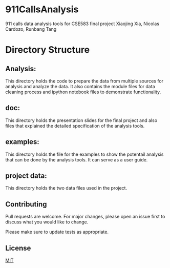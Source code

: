 # 911CallsAnalysis
911 calls data analysis tools for CSE583 final project
Xiaojing Xia, Nicolas Cardozo, Runbang Tang
# Directory Structure
## Analysis:
This directory holds the code to prepare the data from multiple sources for analysis and analyze the data. It also contains the module files for data cleaning process and ipython notebook files to demonstrate functionality.
## doc:
This directory holds the presentation slides for the final project and also files that explained the detailed specification of the analysis tools. 
## examples:
This directory holds the file for the examples to show the potentail analysis that can be done by the analysis tools. It can serve as a user guide.
## project data:
This directory holds the two data files used in the project.

## Contributing
Pull requests are welcome. For major changes, please open an issue first to discuss what you would like to change.

Please make sure to update tests as appropriate.


## License
[MIT](https://choosealicense.com/licenses/mit/)



